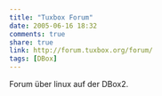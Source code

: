 ```yaml
---
title: "Tuxbox Forum"
date: 2005-06-16 18:32
comments: true
share: true
link: http://forum.tuxbox.org/forum/
tags: [DBox]
---
```

Forum über linux auf der DBox2.